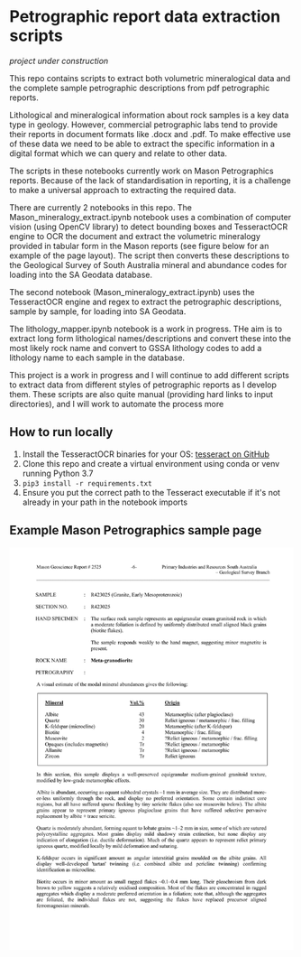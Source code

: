 Petrographic report data extraction scripts 
==============================

*project under construction*

This repo contains scripts to extract both volumetric mineralogical data and the complete sample petrographic descriptions from pdf petrographic reports.

Lithological and mineralogical information about rock samples is a key data type in geology. However, commercial petrographic labs tend to provide their reports in document formats like .docx and .pdf. To make effective use of these data we need to be able to extract the specific information in a digital format which we can query and relate to other data.

The scripts in these notebooks currently work on Mason Petrographics reports. Because of the lack of standardisation in reporting, it is a challenge to make a universal approach to extracting the required data.

There are currently 2 notebooks in this repo. The Mason_mineralogy_extract.ipynb notebook uses a combination of computer vision (using OpenCV library) to detect bounding boxes and TesseractOCR engine to OCR the document and extract the volumetric mineralogy provided in tabular form in the Mason reports (see figure below for an example of the page layout). The script then converts these descriptions to the Geological Survey of South Australia mineral and abundance codes for loading into the SA Geodata database.

The second notebook (Mason_mineralogy_extract.ipynb) uses the TesseractOCR engine and regex to extract the petrographic descriptions, sample by sample, for loading into SA Geodata. 

The lithology_mapper.ipynb notebook is a work in progress. THe aim is to extract long form lithological names/descriptions and convert these into the most likely rock name and convert to GSSA lithology codes to add a lithology name to each sample in the database.

This project is a work in progress and I will continue to add different scripts to extract data from different styles of petrographic reports as I develop them. These scripts are also quite manual (providing hard links to input directories), and I will work to automate the process more 

## How to run locally

1. Install the TesseractOCR binaries for your OS: [tesseract on GitHub](https://github.com/tesseract-ocr/tesseract)
2. Clone this repo and create a virtual environment using conda or venv running Python 3.7
3. `pip3 install -r requirements.txt`
4. Ensure you put the correct path to the Tesseract executable if it's not already in your path in the notebook imports

## Example Mason Petrographics sample page

![Mason Petrographics example sample page](https://github.com/RADutchie/Petrography-report-data-extractor/blob/master/static/Mason_eg.jpg)



